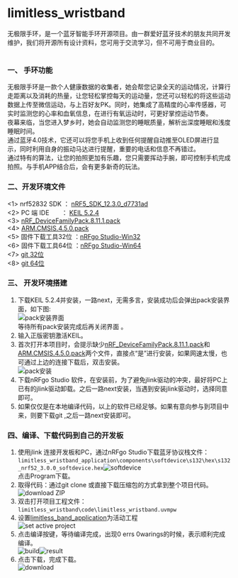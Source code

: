 # limitless_wristband
无极限手环，是一个蓝牙智能手环开源项目。由一群爱好蓝牙技术的朋友共同开发维护，我们将开源所有设计资料，您可用于交流学习，但不可用于商业目的。<br><br>

### 一、 手环功能
无极限手环是一款个人健康数据的收集者，她会帮您记录全天的运动情况，计算行走距离以及消耗的热量，让您轻松掌控每天的运动量，您还可以轻松的将这些运动数据上传至微信运动，与上百好友PK。同时，她集成了高精度的心率传感器，可实时监测您的心率和血氧信息，在进行有氧运动时，可更好掌控运动节奏。<br>夜幕来临，当您进入梦乡时，她会自动监测您的睡眠质量，解析出深度睡眠和浅度睡眠时间。<br>通过蓝牙4.0技术，它还可以将您手机上收到任何提醒自动推至OLED屏进行显示，同时利用自身的振动马达进行提醒，重要的电话和信息不再错过。<br>通过特有的算法，让您的拍照更加有乐趣，您只需要挥动手腕，即可控制手机完成拍照。与手机APP结合后，会有更多新奇的玩法。<br>
### 二、开发环境文件
<1> nrf52832 SDK     ： [nRF5_SDK_12.3.0_d7731ad](http://developer.nordicsemi.com/nRF5_SDK/nRF5_SDK_v12.x.x/nRF5_SDK_12.3.0_d7731ad.zip)<br>
<2> PC 端 IDE        ： [KEIL 5.2.4](https://pan.baidu.com/s/1dFnHzGl?errno=0&errmsg=Auth%20Login%20Sucess&&bduss=&ssnerror=0&traceid=)<br>
<3> [nRF_DeviceFamilyPack.8.11.1.pack](http://developer.nordicsemi.com/nRF5_SDK/pieces/nRF_DeviceFamilyPack/NordicSemiconductor.nRF_DeviceFamilyPack.8.11.1.pack)<br>
<4> [ARM.CMSIS.4.5.0.pack](https://pan.baidu.com/s/1BWcbPdipPgTnwZpKOq-AtQ)<br>
<5> 固件下载工具32位 ：[nRFgo Studio-Win32](http://www.nordicsemi.com/eng/nordic/download_resource/22286/65/59520294/30244)<br>
<6> 固件下载工具64位 ：[nRFgo Studio-Win64](http://www.nordicsemi.com/eng/nordic/download_resource/14964/69/47337491/2447)<br>
<7> [git 32位 ](https://github.com/git-for-windows/git/releases/download/v2.16.2.windows.1/Git-2.16.2-32-bit.exe)<br>
<8> [git 64位 ](https://github.com/git-for-windows/git/releases/download/v2.16.2.windows.1/Git-2.16.2-64-bit.exe)<br>
### 三、 开发环境搭建
1. 下载KEIL 5.2.4并安装，一路next，无需多言，安装成功后会弹出pack安装界面，如下图:<br>![pack安装界面](http://s6.sinaimg.cn/middle/002jmXUpzy7jUUiQTJjd5&690)<br>等待所有pack安装完成后再关闭界面 。
2. 输入正版密钥激活KEIL。
3. 首次打开本项目时，会提示缺少[nRF_DeviceFamilyPack.8.11.1.pack]()和[ARM.CMSIS.4.5.0.pack]()两个文件，直接点“是”进行安装，如果网速太慢，也可通过上边的连接下载后，双击安装。<br>![pack安装](http://s2.sinaimg.cn/middle/002jmXUpzy7jUUiQBSFd1&690)
4. 下载nRFgo Studio 软件，在安装前，为了避免jlink驱动的冲突，最好将PC上已有的jlink驱动卸载。之后一路next安装，当遇到安装jlink驱动时，选择同意即可。
5. 如果仅仅是在本地编译代码，以上的软件已经足够。如果有意向参与到项目中来，则要下载git ,之后一路next安装即可。<br>

### 四、编译、下载代码到自己的开发板
1. 使用jlink 连接开发板和PC，通过nRFgo Studio下载蓝牙协议栈文件：<br>`limitless_wristband_application\components\softdevice\s132\hex\s132_nrf52_3.0.0_softdevice.hex`![softdevice](http://s14.sinaimg.cn/middle/002jmXUpzy7k1cui38x2d&690) <br>点击Program下载。<br>
2. 取得代码：通过git clone 或直接下载压缩包的方式拿到整个项目代码。<br>![download ZIP](http://s4.sinaimg.cn/middle/002jmXUpzy7k17WdkSn13&690)<br>
2. 双击打开项目工程文件：`limitless_wristband\code\limitless_wristband.uvmpw`<br>
3. 设置[limitless_band_application]()为活动工程<br>![set active project](http://s7.sinaimg.cn/middle/002jmXUpzy7k1averaK86&690)<br>
4. 点击编译按键，等待编译完成，出现0 errs 0warings的时候，表示顺利完成编译。<br>![build](http://s2.sinaimg.cn/middle/002jmXUpzy7k1avgpLr51&690)![result](http://s8.sinaimg.cn/middle/002jmXUpzy7k1av8ERN57&690)<br>
5. 点击下载，完成下载。<br>![download](http://s11.sinaimg.cn/middle/002jmXUpzy7k1d8VBdE3a&690)
